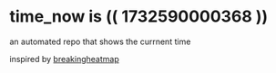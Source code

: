 # time_now is (( 1732590000368 ))

an automated repo that shows the currnent time

inspired by [breakingheatmap](https://github.com/breakingheatmap/breakingheatmap)